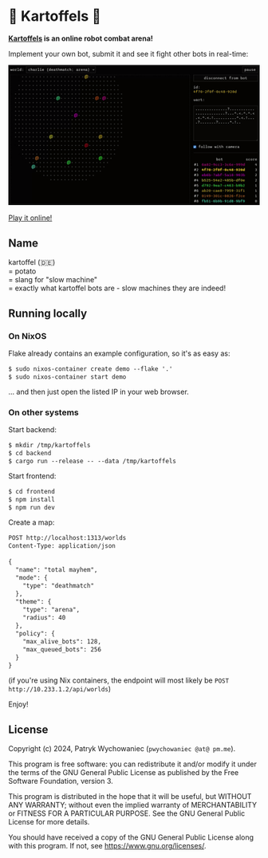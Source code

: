 # 🥔 Kartoffels 🥔

**[Kartoffels](https://kartoffels.pwy.io) is an online robot combat arena!**

Implement your own bot, submit it and see it fight other bots in real-time:

![](./readme/intro.gif)

[Play it online!](https://kartoffels.pwy.io)

## Name

kartoffel (🇩🇪)    
= potato    
= slang for "slow machine"    
= exactly what kartoffel bots are - slow machines they are indeed!

## Running locally

### On NixOS

Flake already contains an example configuration, so it's as easy as:

```
$ sudo nixos-container create demo --flake '.'
$ sudo nixos-container start demo
```

... and then just open the listed IP in your web browser.

### On other systems

Start backend:

```
$ mkdir /tmp/kartoffels
$ cd backend
$ cargo run --release -- --data /tmp/kartoffels
```

Start frontend:

```
$ cd frontend
$ npm install
$ npm run dev
```

Create a map:

```
POST http://localhost:1313/worlds
Content-Type: application/json

{
  "name": "total mayhem",
  "mode": {
    "type": "deathmatch"
  },
  "theme": {
    "type": "arena",
    "radius": 40
  },
  "policy": {
    "max_alive_bots": 128,
    "max_queued_bots": 256
  }
}
```

(if you're using Nix containers, the endpoint will most likely be
`POST http://10.233.1.2/api/worlds`)

Enjoy!

## License

Copyright (c) 2024, Patryk Wychowaniec (`pwychowaniec @at@ pm.me`).

This program is free software: you can redistribute it and/or modify it under
the terms of the GNU General Public License as published by the Free Software
Foundation, version 3.

This program is distributed in the hope that it will be useful, but WITHOUT ANY
WARRANTY; without even the implied warranty of MERCHANTABILITY or FITNESS FOR A
PARTICULAR PURPOSE. See the GNU General Public License for more details.

You should have received a copy of the GNU General Public License along with
this program. If not, see <https://www.gnu.org/licenses/>. 
